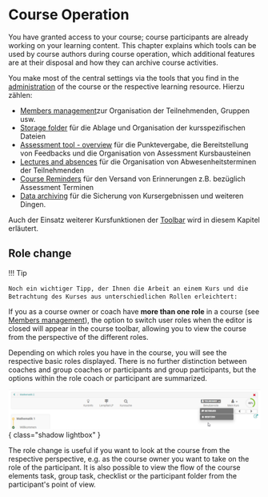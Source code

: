 # Course Operation

You have granted access to your course; course participants are already working on your learning content. This chapter explains which tools can be used by course authors during course operation, which additional features are at their disposal and how they can archive course activities. 

You make most of the central settings via the tools that you find in the [administration](Using_Course_Tools.md) of the course or the respective learning resource. Hierzu zählen:

 * [Members management](Members_management.md)zur Organisation der Teilnehmenden, Gruppen usw.
 * [Storage folder](Storage_folder.md) für die Ablage und Organisation der kursspezifischen Dateien
 * [Assessment tool - overview](Assessment_tool_-_overview.md) für die Punktevergabe, die Bereitstellung von Feedbacks und die Organisation von Assessment Kursbausteinen 
 * [Lectures and absences](Lectures_and_absences.md) für die Organisation von Abwesenheitsterminen der Teilnehmenden
 * [Course Reminders](Course_Reminders.md) für den Versand von Erinnerungen z.B. bezüglich Assessment Terminen
 * [Data archiving](Data_archiving.md) für die Sicherung von Kursergebnissen und weiteren Dingen.

Auch der Einsatz weiterer Kursfunktionen der [Toolbar](Using_Additional_Course_Features.md) wird in diesem Kapitel erläutert. 

## Role change

!!! Tip

    Noch ein wichtiger Tipp, der Ihnen die Arbeit an einem Kurs und die Betrachtung des Kurses aus unterschiedlichen Rollen erleichtert: 

If you as a course owner or coach have **more than one role** in a course (see [Members management](Members_management.md)), the option to switch user roles when the editor is closed will appear in the course toolbar, allowing you to view the course from the perspective of the different roles. 

Depending on which roles you have in the course, you will see the respective basic roles displayed. There is no further distinction between coaches and group coaches or participants and group participants, but the options within the role coach or participant are summarized.

![In course role change](assets/Rollenwechsel.png){ class="shadow lightbox" }

The role change is useful if you want to look at the course from the respective perspective, e.g. as the course owner you want to take on the role of the participant. It is also possible to view the flow of the course elements task, group task, checklist or the participant folder from the participant's point of view.
